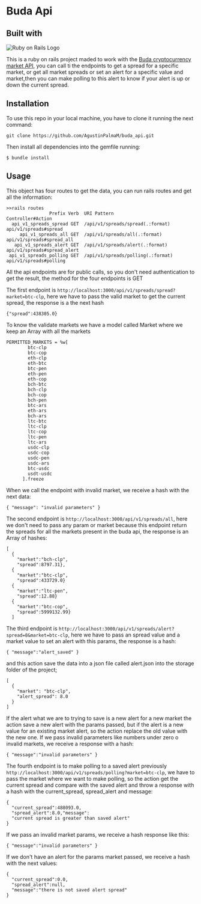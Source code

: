 # Buda Api

## Built with

![Ruby on Rails Logo](https://cdn.worldvectorlogo.com/logos/rails-1.svg)

This is a ruby on rails project maded to work with the <a href="https://api.buda.com/#la-api-de-buda-com">Buda cryptocurrency market API<a>, you can call ti the endpoints to get a spread for a specific market, or get all market spreads or set an alert for a specific value and market,then you can make polling to this alert to know if your alert is up or down the current spread.

## Installation

To use this repo in your local machine, you have to clone it running the next command:

```
git clone https://github.com/AgustinPalmaM/buda_api.git
```

Then install all dependencies into the gemfile running:

```
$ bundle install
```

## Usage

This object has four routes to get the data, you can run rails routes and get all the information:

```
>>rails routes
                Prefix Verb  URI Pattern                       Controller#Action
  api_v1_spreads_spread GET  /api/v1/spreads/spread(.:format)  api/v1/spreads#spread
     api_v1_spreads_all GET  /api/v1/spreads/all(.:format)     api/v1/spreads#spread_all
   api_v1_spreads_alert GET  /api/v1/spreads/alert(.:format)   api/v1/spreads#spread_alert
 api_v1_spreads_polling GET  /api/v1/spreads/polling(.:format) api/v1/spreads#polling
```

All the api endpoints are for public calls, so you don't need authentication to get the result, the method for the four endpoints is GET

The first endpoint is ```http://localhost:3000/api/v1/spreads/spread?market=btc-clp```, here we have to pass the valid market to get the current spread, the response is a the next hash

```
{"spread":438305.0}
```
To know the validate markets we have a model called Market where we keep an Array with all the markets

```
PERMITTED_MARKETS = %w[
        btc-clp
        btc-cop
        eth-clp
        eth-btc
        btc-pen
        eth-pen
        eth-cop
        bch-btc
        bch-clp
        bch-cop
        bch-pen
        btc-ars
        eth-ars
        bch-ars
        ltc-btc
        ltc-clp
        ltc-cop
        ltc-pen
        ltc-ars
        usdc-clp
        usdc-cop
        usdc-pen
        usdc-ars
        btc-usdc
        usdt-usdc
      ].freeze
```

When we call the endpoint with invalid market, we receive a hash with the next data:

```
{ "message": "invalid parameters" }
```
The second endpoint is ```http://localhost:3000/api/v1/spreads/all```, here we don't need to pass any param or market because this endpoint return the spreads for all the markets present in the buda api, the response is an Array of hashes:

```
[
  {
    "market":"bch-clp",
    "spread":8797.31},
  {
    "market":"btc-clp",
    "spread":433729.0}
  {
    "market":"ltc-pen",
    "spread":12.88}
  {
    "market":"btc-cop",
    "spread":5999132.99}
  ]
```
The third endpoint is ```http://localhost:3000/api/v1/spreads/alert?spread=8&market=btc-clp```, here we have to pass an spread value and a market value to set an alert with this params, the response is a hash:

```
{ "message":"alert_saved" }
```

and this action save the data into a json file called alert.json into the storage folder of the project;

```
[
  {
    "market": "btc-clp",
    "alert_spread": 8.0
  }
]
```
If the alert what we are to trying to save is a new alert for a new market the action save a new alert with the params passed, but if the alert is a new value for an existing market alert, so the action replace the old value with the new one.
If we pass invalid parameters like numbers under zero o invalid markets, we receive a response with a hash:

```
{ "message":"invalid parameters" }
```
The fourth endpoint is to make polling to a saved alert previously ```http://localhost:3000/api/v1/spreads/polling?market=btc-clp```, we have to pass the market where we want to make polling, so the action get the current spread and compare with the saved alert and throw a response with a hash with the current_spread, spread_alert and message:

```
{
  "current_spread":488093.0,
  "spread_alert":8.0,"message":
  "current spread is greater than saved alert"
}
```
If we pass an invalid market params, we receive a hash response like this:

```
{ "message":"invalid parameters" }
```
If we don't have an alert for the params market passed, we receive a hash with the next values:

```
{
  "current_spread":0.0,
  "spread_alert":null,
  "message":"there is not saved alert spread"
}
```
